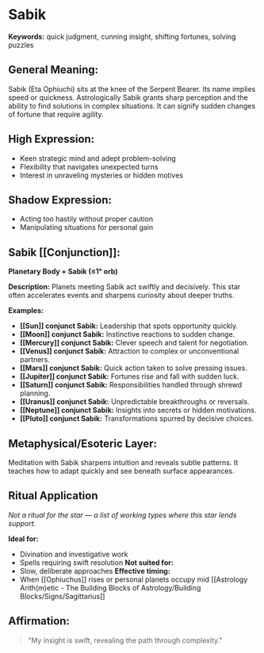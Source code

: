 # Sabik


**Keywords:** quick judgment, cunning insight, shifting fortunes, solving puzzles

## General Meaning:
Sabik (Eta Ophiuchi) sits at the knee of the Serpent Bearer. Its name implies speed or quickness. Astrologically Sabik grants sharp perception and the ability to find solutions in complex situations. It can signify sudden changes of fortune that require agility.

## High Expression:
- Keen strategic mind and adept problem-solving
- Flexibility that navigates unexpected turns
- Interest in unraveling mysteries or hidden motives

## Shadow Expression:
- Acting too hastily without proper caution
- Manipulating situations for personal gain

## Sabik [[Conjunction]]:

**Planetary Body + Sabik (≤1° orb)**

**Description:**
Planets meeting Sabik act swiftly and decisively. This star often accelerates events and sharpens curiosity about deeper truths.

**Examples:**
- **[[Sun]] conjunct Sabik:** Leadership that spots opportunity quickly.
- **[[Moon]] conjunct Sabik:** Instinctive reactions to sudden change.
- **[[Mercury]] conjunct Sabik:** Clever speech and talent for negotiation.
- **[[Venus]] conjunct Sabik:** Attraction to complex or unconventional partners.
- **[[Mars]] conjunct Sabik:** Quick action taken to solve pressing issues.
- **[[Jupiter]] conjunct Sabik:** Fortunes rise and fall with sudden luck.
- **[[Saturn]] conjunct Sabik:** Responsibilities handled through shrewd planning.
- **[[Uranus]] conjunct Sabik:** Unpredictable breakthroughs or reversals.
- **[[Neptune]] conjunct Sabik:** Insights into secrets or hidden motivations.
- **[[Pluto]] conjunct Sabik:** Transformations spurred by decisive choices.

## Metaphysical/Esoteric Layer:
Meditation with Sabik sharpens intuition and reveals subtle patterns. It teaches how to adapt quickly and see beneath surface appearances.

## Ritual Application
*Not a ritual for the star — a list of working types where this star lends support.*

**Ideal for:**
- Divination and investigative work
- Spells requiring swift resolution
**Not suited for:**
- Slow, deliberate approaches
**Effective timing:**
- When [[Ophiuchus]] rises or personal planets occupy mid [[Astrology Arith(m)etic - The Building Blocks of Astrology/Building Blocks/Signs/Sagittarius]]

## Affirmation:

> "My insight is swift, revealing the path through complexity."

